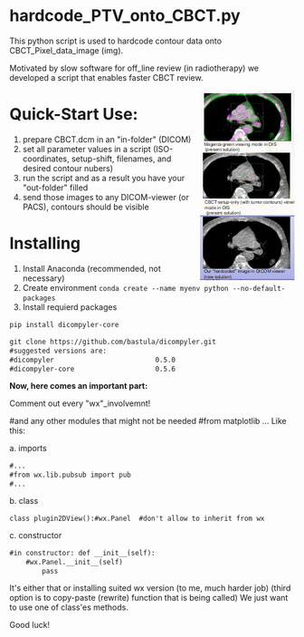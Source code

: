 hardcode_PTV_onto_CBCT.py
============
This python script is used to hardcode contour data onto CBCT_Pixel_data_image (img).

Motivated by slow software for off_line review (in radiotherapy) we developed a script that enables faster CBCT review.

<img src='https://raw.githubusercontent.com/jaibrat/hardcode_PTV_onto_CBCT/main/demo-imge.PNG' align='right' height='335' width='167' alt="idea in short">

Quick-Start Use:
============
1. prepare CBCT.dcm in an "in-folder" (DICOM)
2. set all parameter values in a script (ISO-coordinates, setup-shift, filenames, and desired contour nubers)
3. run the script and as a result you have your "out-folder" filled
4. send those images to any DICOM-viewer (or PACS), contours should be visible

Installing
==========
1. Install Anaconda (recommended, not necessary)
2. Create environment  ```conda create --name myenv python --no-default-packages```
4. Install requierd packages
```
pip install dicompyler-core
```
```
git clone https://github.com/bastula/dicompyler.git
#suggested versions are:
#dicompyler                         0.5.0
#dicompyler-core                    0.5.6
```
**Now, here comes an important part:**

Comment out every "wx"_involvemnt!

#and any other modules that might not be needed
#from matplotlib ...
Like this:

a. imports
```
#...
#from wx.lib.pubsub import pub
#...
```
b. class
```
class plugin2DView():#wx.Panel  #don't allow to inherit from wx
```
c. constructor
```
#in constructor: def __init__(self):  
	#wx.Panel.__init__(self)
        pass    
```
It's either that or installing suited wx version (to me, much harder job)
(third option is to copy-paste (rewrite) function that is being called)
We just want to use one of class'es methods.


Good luck!

